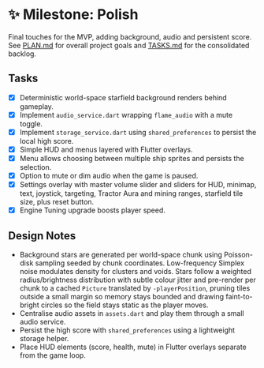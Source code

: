 # ✨ Milestone: Polish

Final touches for the MVP, adding background, audio and persistent score.
See [PLAN.md](PLAN.md) for overall project goals and
[TASKS.md](TASKS.md) for the consolidated backlog.

## Tasks

- [x] Deterministic world-space starfield background renders behind gameplay.
- [x] Implement `audio_service.dart` wrapping `flame_audio` with a
      mute toggle.
- [x] Implement `storage_service.dart` using `shared_preferences`
      to persist the local high score.
- [x] Simple HUD and menus layered with Flutter overlays.
- [x] Menu allows choosing between multiple ship sprites and persists the selection.
- [x] Option to mute or dim audio when the game is paused.
- [x] Settings overlay with master volume slider and sliders for HUD, minimap,
      text, joystick, targeting, Tractor Aura and mining ranges, starfield tile
      size, plus reset button.
- [x] Engine Tuning upgrade boosts player speed.

## Design Notes

- Background stars are generated per world-space chunk using Poisson-disk
  sampling seeded by chunk coordinates. Low-frequency Simplex noise modulates
  density for clusters and voids. Stars follow a weighted radius/brightness
  distribution with subtle colour jitter and pre-render per chunk to a cached
  `Picture` translated by `-playerPosition`, pruning tiles outside a small
  margin so memory stays bounded and drawing faint-to-bright circles so the
  field stays static as the player moves.
- Centralise audio assets in `assets.dart` and play them through a small
  audio service.
- Persist the high score with `shared_preferences` using a lightweight storage
  helper.
- Place HUD elements (score, health, mute) in Flutter overlays separate from
  the game loop.
